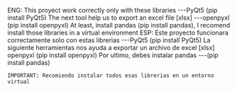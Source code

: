 ENG: This proyect work correctly only with these libraries
    ---PyQt5 (pip install PyQt5)
    The next tool help us to export an excel file [xlsx]
    ---openpyxl (pip install openpyxl)
    At least, install pandas
    (pip install pandas), I recomend install those libraries in a virtual environment
ESP: Este proyecto funcionara correctamente solo con estas librerias
    ---PyQt5 (pip install PyQt5)
    La siguiente herramientas nos ayuda a exportar un archivo de excel [xlsx]
    openpyxl (pip install openpyxl)
    Por ultimo, debes instalar pandas
    ---(pip install pandas)
    
    IMPORTANT: Recomiendo instalar todos esas librerias en un entorno virtual
